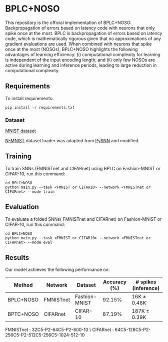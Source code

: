# BPLC+NOSO
This repository is the official implementation of BPLC+NOSO: Backpropagation of errors based on latency code with neurons that only spike once at the most.
BPLC is backpropagation of errors based on latency code, which is mathematically rigorous given that no approximations of any gradient evaluations are used. When combined with neurons that spike once at the most (NOSOs), BPLC+NOSO highlights the following advantages of learning efficiency: (i) computational complexity for learning is independent of the input encoding length, and (ii) only few NOSOs are active during learning and inference periods, leading to large reduction in computational complexity. 

## Requirements
To install requirements:

```setup
pip install -r requirements.txt
```

### Dataset
[MNIST dataset](http://yann.lecun.com/exdb/mnist/)

[N-MNIST](https://www.garrickorchard.com/datasets/n-mnist) dataset loader was adapted from [PySNN](https://github.com/BasBuller/PySNN) and modified.

## Training
To train SNNs (FMNISTnet and CIFARnet) using BPLC on Fashion-MNIST or CIFAR-10, run this command:
```train
cd BPLC+NOSO
python main.py --task <FMNIST or CIFAR10> --network <FMNISTnet or CIFARnet> --mode train
```

## Evaluation
To evaluate a folded SNNs( FMNISTnet and CIFARnet) on Fashion-MNIST or CIFAR-10, run this command:
```evaluation
cd BPLC+NOSO
python main.py --task <FMNIST or CIFAR10> --network <FMNISTnet or CIFARnet> --mode eval
```


## Results
Our model achieves the following performance on: 

| Method   | Network          | Dataset          | Accuracy (%) | # spikes (inference)  |
| -------- |------------------| -----------------|--------------|-----------------------|
| BPLC+NOSO| FMNISTnet        | Fashion-MNIST    | 92.15%       |  16K ± 0.48K          |
| BPTC+NOSO| CIFARnet         | CIFAR-10         | 87.19%       |  187K ± 0.39K         |

FMNISTnet : 32C5-P2-64C5-P2-600-10 \\
CIFARnet : 64C5-128C5-P2-256C5-P2-512C5-256C5-1024-512-10

